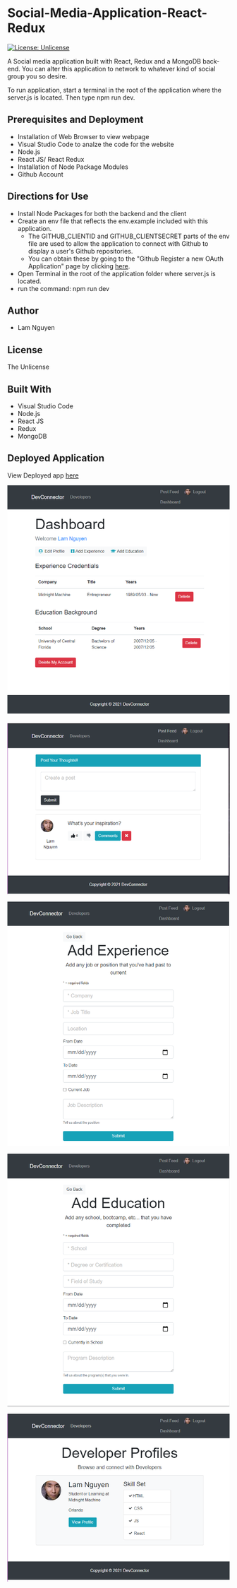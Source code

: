 # Social-Media-Application-React-Redux

[![License: Unlicense](https://img.shields.io/badge/license-Unlicense-blue.svg)](http://unlicense.org/)

A Social media application built with React, Redux and a MongoDB back-end. You can alter this application to network to whatever kind of social group you so desire.

To run application, start a terminal in the root of the application where the server.js is located. Then type npm run dev.

## Prerequisites and Deployment

- Installation of Web Browser to view webpage
- Visual Studio Code to analze the code for the website
- Node.js
- React JS/ React Redux
- Installation of Node Package Modules
- Github Account

## Directions for Use

- Install Node Packages for both the backend and the client
- Create an env file that reflects the env.example included with this application.
  - The GITHUB_CLIENTID and GITHUB_CLIENTSECRET parts of the env file are used to allow the application to connect with Github to display a user's Github repositories.
  - You can obtain these by going to the "Github Register a new OAuth Application" page by clicking [here](https://github.com/settings/applications/new).
- Open Terminal in the root of the application folder where server.js is located.
- run the command: npm run dev

## Author

- Lam Nguyen

## License

The Unlicense

## Built With

- Visual Studio Code
- Node.js
- React JS
- Redux
- MongoDB

## Deployed Application

View Deployed app [here](https://social-network-redux.herokuapp.com/)

![Website Screen 01](/screens/Screen_01.PNG) <br>

![Website Screen 02](/screens/Screen_02.PNG) <br>

![Website Screen 03](/screens/Screen_03.PNG) <br>

![Website Screen 04](/screens/Screen_04.PNG) <br>

![Website Screen 04](/screens/Screen_05.PNG) <br>

